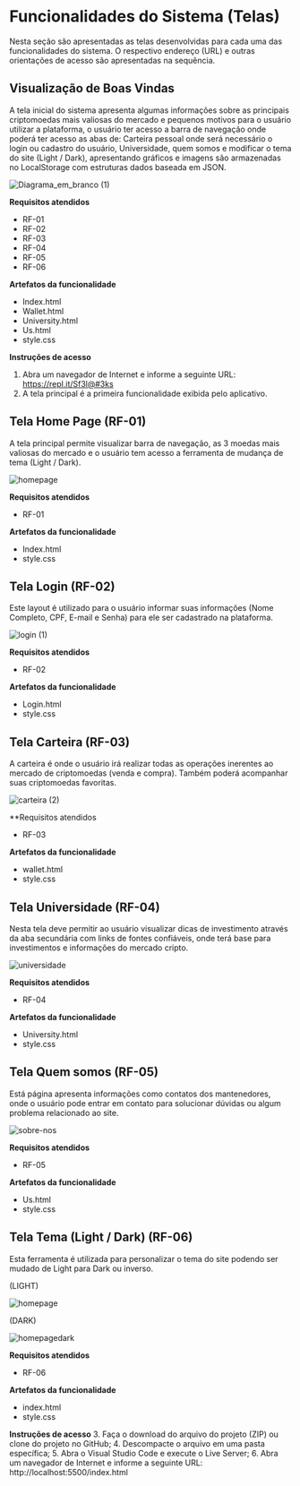 # Funcionalidades do Sistema (Telas) 

Nesta seção são apresentadas as telas desenvolvidas para cada uma das funcionalidades do sistema. O respectivo endereço (URL) e outras orientações de acesso são apresentadas na sequência.

## Visualização de Boas Vindas 

A tela inicial do sistema apresenta algumas informações sobre as principais criptomoedas mais valiosas do mercado e pequenos motivos para o usuário utilizar a plataforma, o usuário ter acesso a barra de navegação onde poderá ter acesso as abas de: Carteira pessoal onde será necessário o login ou cadastro do usuário, Universidade, quem somos e modificar o tema do site (Light / Dark), apresentando gráficos e imagens são armazenadas no LocalStorage com estruturas dados baseada em JSON.

![Diagrama_em_branco (1)](https://user-images.githubusercontent.com/103466408/171301623-04a33388-d923-459b-9580-1d649b20fc7b.png)

**Requisitos atendidos**
* RF-01 
* RF-02 
* RF-03 
* RF-04 
* RF-05 
* RF-06 

**Artefatos da funcionalidade**
* Index.html 
* Wallet.html 
* University.html 
* Us.html 
* style.css 

**Instruções de acesso**
1. Abra um navegador de Internet e informe a seguinte URL: https://repl.it/Sf3l@#3ks 
2. A tela principal é a primeira funcionalidade exibida pelo aplicativo. 

## Tela Home Page (RF-01) 

A tela principal permite visualizar barra de navegação, as 3 moedas mais valiosas do mercado e o usuário tem acesso a ferramenta de mudança de tema (Light / Dark).

![homepage](https://user-images.githubusercontent.com/103466408/171302230-d75fab91-a034-4d63-8529-6825fb8547eb.png)

**Requisitos atendidos**
* RF-01

**Artefatos da funcionalidade**
* Index.html 
* style.css 

## Tela Login (RF-02) 

Este layout é utilizado para o usuário informar suas informações (Nome Completo, CPF, E-mail e Senha) para ele ser cadastrado na plataforma.

![login (1)](https://user-images.githubusercontent.com/103466408/171302404-7a5d625e-ad89-4ba7-b176-e2d2cd08a1fa.png)

**Requisitos atendidos**
* RF-02 

**Artefatos da funcionalidade**
* Login.html 
* style.css 

## Tela Carteira (RF-03) 

A carteira é onde o usuário irá realizar todas as operações inerentes ao mercado de criptomoedas (venda e compra). Também poderá acompanhar suas criptomoedas favoritas. 

![carteira (2)](https://user-images.githubusercontent.com/103466408/171302598-9c6c93c7-707b-496b-ae58-232e0ed6a7b5.png)

**Requisitos atendidos 
* RF-03 

**Artefatos da funcionalidade**
* wallet.html 
* style.css 

## Tela Universidade (RF-04) 

Nesta tela deve permitir ao usuário visualizar dicas de investimento através da aba secundária com links de fontes confiáveis, onde terá base para investimentos e informações do mercado cripto.

![universidade](https://user-images.githubusercontent.com/103466408/171302924-6633b915-c03a-4129-8aa8-659e81eb4496.png)

**Requisitos atendidos**
* RF-04

**Artefatos da funcionalidade**
* University.html 
* style.css 

## Tela Quem somos (RF-05)

Está página apresenta informações como contatos dos mantenedores, onde o usuário pode entrar em contato para solucionar dúvidas ou algum problema relacionado ao site. 

![sobre-nos](https://user-images.githubusercontent.com/103466408/171303100-8c7191c5-de2a-4ab9-86c7-f12e7ce82c97.png)

**Requisitos atendidos**
* RF-05 

**Artefatos da funcionalidade**

* Us.html 
* style.css 

## Tela Tema (Light / Dark) (RF-06) 

Esta ferramenta é utilizada para personalizar o tema do site podendo ser mudado de Light para Dark ou inverso.

(LIGHT)

![homepage](https://user-images.githubusercontent.com/103466408/171303264-b1917fa3-cd79-480d-bd16-dbb1d9b6c950.png)

(DARK)

![homepagedark](https://user-images.githubusercontent.com/103466408/171303412-1f39875e-c517-4f02-b95c-44a1a59fa2f9.png)

**Requisitos atendidos**
* RF-06 

**Artefatos da funcionalidade**
* index.html 
* style.css 

**Instruções de acesso**
3. Faça o download do arquivo do projeto (ZIP) ou clone do projeto no GitHub;
4. Descompacte o arquivo em uma pasta específica;
5.  Abra o Visual Studio Code e execute o Live Server; 
6.  Abra um navegador de Internet e informe a seguinte URL: 
http://localhost:5500/index.html  



 






